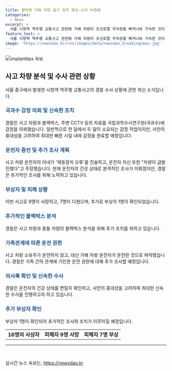 ```yaml
---
title: 블박에 가해 차량 출구 질주 영상·소리 녹화돼
categories:
  - News
excerpt: >
  서울 시청역 역주행 교통사고 관련해 가해 차량이 조선호텔 주차장을 빠져나와 가속한 것이 확인됐다. 경찰은 블랙박스, CCTV 등을 국과수에 감정 의뢰했고, 결과는 한 달에서 두 달 소요될 것으로 전망됨. 운전자는 가속된 것으로 확인됐으며, 16명의 사상자 중 9명이 사망했고, 운전자는 혐의로 입건됐으며 추가 부상자가 발생했다. 사건의 심각성을 감안하여 신속한 수사가 진행 중이며 운전자의 건강 상태를 체크하고 있다.
feature_text: >
  서울 시청역 역주행 교통사고 관련해 가해 차량이 조선호텔 주차장을 빠져나와 가속한 것이 확인됐다. 경찰은 블랙박스, CCTV 등을 국과수에 감정 의뢰했고, 결과는 한 달에서 두 달 소요될 것으로 전망됨. 운전자는 가속된 것으로 확인됐으며, 16명의 사상자 중 9명이 사망했고, 운전자는 혐의로 입건됐으며 추가 부상자가 발생했다. 사건의 심각성을 감안하여 신속한 수사가 진행 중이며 운전자의 건강 상태를 체크하고 있다.
image: 'https://newsdao.kr/res/images/meta/newsdao_breakingnews.jpg'
---
```


<p><img src="https://newsdao.kr/res/images/meta/newsdao_breakingnews.jpg" alt="implanttips 속보" /></p>

<h2 data-ke-size="size26">사고 차량 분석 및 수사 관련 상황</h2>

<p data-ke-size="size16">서울 중구에서 발생한 시청역 역주행 교통사고의 경찰 수사 상황에 관한 최신 소식입니다.</p>

<h3><b><span style="color: #1a5490;">국과수 감정 의뢰 및 신속한 조치</span></b></h3>

<p data-ke-size="size16">경찰은 사고 차량과 블랙박스, 주변 CCTV 등의 자료를 국립과학수사연구원(국과수)에 감정을 의뢰했습니다. 일반적으로 한 달에서 두 달이 소요되는 감정 작업이지만, 사안의 중대성을 고려하여 최대한 빠른 시일 내에 감정을 완료할 예정입니다.</p>

<h3><b><span style="color: #1a5490;">운전자 증언 및 추가 조사 계획</span></b></h3>

<p data-ke-size="size16">사고 차량 운전자의 아내가 '제동장치 오류'를 진술하고, 운전자 자신 또한 "차량이 급발진했다"고 주장했습니다. 현재 운전자의 건강 상태로 본격적인 조사가 미뤄졌지만, 경찰은 추가적인 조사를 위해 노력하고 있습니다.</p>

<h3><b><span style="color: #1a5490;">부상자 및 피해 상황</span></b></h3>

<p data-ke-size="size16">이번 사고로 9명이 사망하고, 7명이 다쳤으며, 추가로 부상자 1명이 확인되었습니다.</p>

<h3><b><span style="color: #1a5490;">추가적인 블랙박스 분석</span></b></h3>

<p data-ke-size="size16">경찰은 사고 차량과 충돌 차량의 블랙박스 분석을 위해 추가 조치를 취하고 있습니다.</p>

<h3><b><span style="color: #1a5490;">가족관계에 따른 운전 권한</span></b></h3>

<p data-ke-size="size16">사고 차량 소유주가 운전하지 않고, 대신 가해 차량 운전자가 운전한 것으로 파악됐습니다. 경찰은 가족 간의 관계에 기인한 운전 권한에 대해 추가 조사할 예정입니다.</p>

<h3><b><span style="color: #1a5490;">의사록 확인 및 신속한 수사</span></b></h3>

<p data-ke-size="size16">경찰은 운전자의 건강 상태를 면밀히 확인하고, 사안의 중대성을 고려하여 최대한 신속한 수사를 진행하고자 하고 있습니다.</p>

<h3><b><span style="color: #1a5490;">추가 부상자 확인</span></b></h3>

<p data-ke-size="size16">부상자 1명이 확인되어 추가적인 조사와 조치가 이루어질 예정입니다.</p>

<table>
<tbody>
<tr>
<td style="text-align: center; height: 17px;"><b>16명의 사상자</b></td>
<td style="text-align: center; height: 17px;"><b>피해자 9명 사망</b></td>
<td style="text-align: center; height: 17px;"><b>피해자 7명 부상</b></td>
</tr>
</tbody>
</table>

<hr>

<p data-ke-size="size16">&nbsp;</p>
실시간 뉴스 속보는, <a href="https://newsdao.kr" rel="dofollow">https://newsdao.kr</a>


